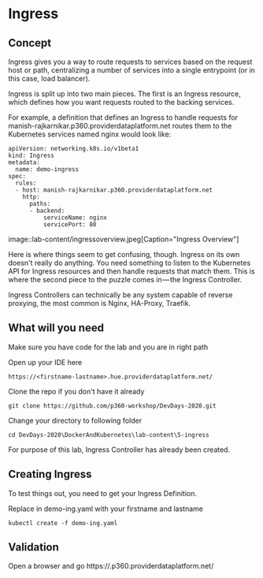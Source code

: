 # Ingress 



## Concept

Ingress gives you a way to route requests to services based on the request host or path, centralizing a number of services into a single entrypoint (or in this case, load balancer).



Ingress is split up into two main pieces. The first is an Ingress resource, which defines how you want requests routed to the backing services.

For example, a definition that defines an Ingress to handle requests for manish-rajkarnikar.p360.providerdataplatform.net  routes them to the Kubernetes services named nginx would look like:

```
apiVersion: networking.k8s.io/v1beta1
kind: Ingress
metadata:
  name: demo-ingress
spec:
  rules:
  - host: manish-rajkarnikar.p360.providerdataplatform.net
    http:
      paths:
      - backend:
          serviceName: nginx
          servicePort: 80

```

image::lab-content/ingressoverview.jpeg[Caption="Ingress Overview"]


Here is where things seem to get confusing, though. Ingress on its own doesn't really do anything. You need something to listen to the Kubernetes API for Ingress resources and then handle requests that match them. This is where the second piece to the puzzle comes in — the Ingress Controller.

Ingress Controllers can technically be any system capable of reverse proxying,  the most common is Nginx, HA-Proxy, Traefik.


## What will you need

Make sure you have code for the lab and you are in right path

Open up your IDE here

`https://<firstname-lastname>.hue.providerdataplatform.net/`

Clone the repo if you don't have it already

`git clone https://github.com/p360-workshop/DevDays-2020.git`

Change your directory to following folder

`cd DevDays-2020\DockerAndKubernetes\lab-content\5-ingress`



For purpose of this lab,  Ingress Controller has already been created. 


## Creating Ingress

To test things out, you need to get your Ingress Definition.


Replace <firstname-lastname> in demo-ing.yaml with your firstname and lastname

`kubectl create -f demo-ing.yaml`

## Validation

Open a browser and go https://<firstname-lastname>.p360.providerdataplatform.net/